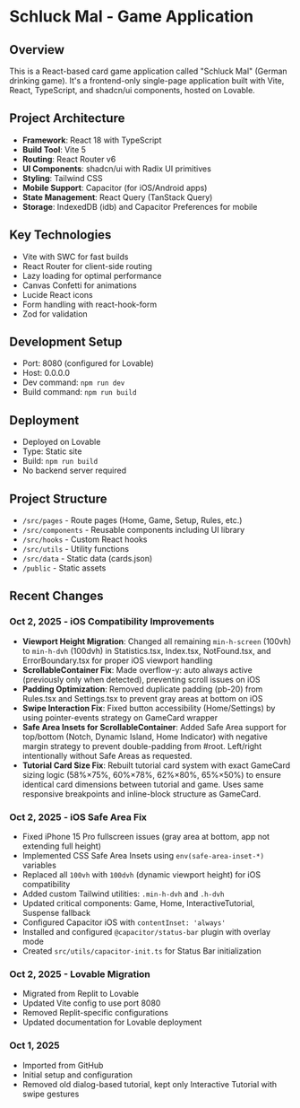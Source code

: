 # Schluck Mal - Game Application

## Overview
This is a React-based card game application called "Schluck Mal" (German drinking game). It's a frontend-only single-page application built with Vite, React, TypeScript, and shadcn/ui components, hosted on Lovable.

## Project Architecture
- **Framework**: React 18 with TypeScript
- **Build Tool**: Vite 5
- **Routing**: React Router v6
- **UI Components**: shadcn/ui with Radix UI primitives
- **Styling**: Tailwind CSS
- **Mobile Support**: Capacitor (for iOS/Android apps)
- **State Management**: React Query (TanStack Query)
- **Storage**: IndexedDB (idb) and Capacitor Preferences for mobile

## Key Technologies
- Vite with SWC for fast builds
- React Router for client-side routing
- Lazy loading for optimal performance
- Canvas Confetti for animations
- Lucide React icons
- Form handling with react-hook-form
- Zod for validation

## Development Setup
- Port: 8080 (configured for Lovable)
- Host: 0.0.0.0
- Dev command: `npm run dev`
- Build command: `npm run build`

## Deployment
- Deployed on Lovable
- Type: Static site
- Build: `npm run build`
- No backend server required

## Project Structure
- `/src/pages` - Route pages (Home, Game, Setup, Rules, etc.)
- `/src/components` - Reusable components including UI library
- `/src/hooks` - Custom React hooks
- `/src/utils` - Utility functions
- `/src/data` - Static data (cards.json)
- `/public` - Static assets

## Recent Changes
### Oct 2, 2025 - iOS Compatibility Improvements
- **Viewport Height Migration**: Changed all remaining `min-h-screen` (100vh) to `min-h-dvh` (100dvh) in Statistics.tsx, Index.tsx, NotFound.tsx, and ErrorBoundary.tsx for proper iOS viewport handling
- **ScrollableContainer Fix**: Made overflow-y: auto always active (previously only when detected), preventing scroll issues on iOS
- **Padding Optimization**: Removed duplicate padding (pb-20) from Rules.tsx and Settings.tsx to prevent gray areas at bottom on iOS
- **Swipe Interaction Fix**: Fixed button accessibility (Home/Settings) by using pointer-events strategy on GameCard wrapper
- **Safe Area Insets for ScrollableContainer**: Added Safe Area support for top/bottom (Notch, Dynamic Island, Home Indicator) with negative margin strategy to prevent double-padding from #root. Left/right intentionally without Safe Areas as requested.
- **Tutorial Card Size Fix**: Rebuilt tutorial card system with exact GameCard sizing logic (58%×75%, 60%×78%, 62%×80%, 65%×50%) to ensure identical card dimensions between tutorial and game. Uses same responsive breakpoints and inline-block structure as GameCard.

### Oct 2, 2025 - iOS Safe Area Fix
- Fixed iPhone 15 Pro fullscreen issues (gray area at bottom, app not extending full height)
- Implemented CSS Safe Area Insets using `env(safe-area-inset-*)` variables
- Replaced all `100vh` with `100dvh` (dynamic viewport height) for iOS compatibility
- Added custom Tailwind utilities: `.min-h-dvh` and `.h-dvh`
- Updated critical components: Game, Home, InteractiveTutorial, Suspense fallback
- Configured Capacitor iOS with `contentInset: 'always'`
- Installed and configured `@capacitor/status-bar` plugin with overlay mode
- Created `src/utils/capacitor-init.ts` for Status Bar initialization

### Oct 2, 2025 - Lovable Migration
- Migrated from Replit to Lovable
- Updated Vite config to use port 8080
- Removed Replit-specific configurations
- Updated documentation for Lovable deployment

### Oct 1, 2025
- Imported from GitHub
- Initial setup and configuration
- Removed old dialog-based tutorial, kept only Interactive Tutorial with swipe gestures
